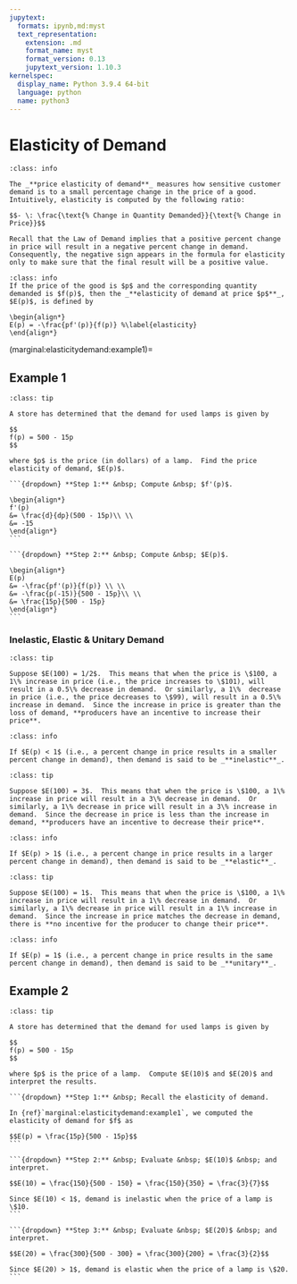```yaml
---
jupytext:
  formats: ipynb,md:myst
  text_representation:
    extension: .md
    format_name: myst
    format_version: 0.13
    jupytext_version: 1.10.3
kernelspec:
  display_name: Python 3.9.4 64-bit
  language: python
  name: python3
---
```

# Elasticity of Demand


```{admonition} Definition
:class: info

The _**price elasticity of demand**_ measures how sensitive customer demand is to a small percentage change in the price of a good.  Intuitively, elasticity is computed by the following ratio:

$$- \: \frac{\text{% Change in Quantity Demanded}}{\text{% Change in Price}}$$

Recall that the Law of Demand implies that a positive percent change in price will result in a negative percent change in demand.  Consequently, the negative sign appears in the formula for elasticity only to make sure that the final result will be a positive value.
```

```{admonition} Mathematical Formula for Computing Elasticity of Demand
:class: info
If the price of the good is $p$ and the corresponding quantity demanded is $f(p)$, then the _**elasticity of demand at price $p$**_, $E(p)$, is defined by

\begin{align*}
E(p) = -\frac{pf'(p)}{f(p)} %\label{elasticity}
\end{align*}
```


(marginal:elasticitydemand:example1)=
## Example 1
````{admonition} Elasticity of demand
:class: tip

A store has determined that the demand for used lamps is given by

$$
f(p) = 500 - 15p
$$

where $p$ is the price (in dollars) of a lamp.  Find the price elasticity of demand, $E(p)$.

```{dropdown} **Step 1:** &nbsp; Compute &nbsp; $f'(p)$.

\begin{align*}
f'(p) 
&= \frac{d}{dp}(500 - 15p)\\ \\
&= -15
\end{align*}
```

```{dropdown} **Step 2:** &nbsp; Compute &nbsp; $E(p)$.

\begin{align*}
E(p) 
&= -\frac{pf'(p)}{f(p)} \\ \\
&= -\frac{p(-15)}{500 - 15p}\\ \\
&= \frac{15p}{500 - 15p}    
\end{align*}
```
````


### Inelastic, Elastic & Unitary Demand

```{admonition} What if elasticity is less than one?
:class: tip

Suppose $E(100) = 1/2$.  This means that when the price is \$100, a 1\% increase in price (i.e., the price increases to \$101), will result in a 0.5\% decrease in demand.  Or similarly, a 1\%  decrease in price (i.e., the price decreases to \$99), will result in a 0.5\% increase in demand.  Since the increase in price is greater than the loss of demand, **producers have an incentive to increase their price**.
```

```{admonition} Definition
:class: info

If $E(p) < 1$ (i.e., a percent change in price results in a smaller percent change in demand), then demand is said to be _**inelastic**_. 
```

```{admonition} What if elasticity is greater than one?
:class: tip

Suppose $E(100) = 3$.  This means that when the price is \$100, a 1\% increase in price will result in a 3\% decrease in demand.  Or similarly, a 1\% decrease in price will result in a 3\% increase in demand.  Since the decrease in price is less than the increase in demand, **producers have an incentive to decrease their price**.
```


```{admonition} Definition
:class: info

If $E(p) > 1$ (i.e., a percent change in price results in a larger percent change in demand), then demand is said to be _**elastic**_. 
```

```{admonition} What if elasticity is equal to one?
:class: tip

Suppose $E(100) = 1$.  This means that when the price is \$100, a 1\% increase in price will result in a 1\% decrease in demand.  Or similarly, a 1\% decrease in price will result in a 1\% increase in demand.  Since the increase in price matches the decrease in demand, there is **no incentive for the producer to change their price**.
```

```{admonition} Definition
:class: info

If $E(p) = 1$ (i.e., a percent change in price results in the same percent change in demand), then demand is said to be _**unitary**_. 
```



## Example 2
````{admonition} Elasticity of demand
:class: tip

A store has determined that the demand for used lamps is given by

$$
f(p) = 500 - 15p
$$

where $p$ is the price of a lamp.  Compute $E(10)$ and $E(20)$ and interpret the results.

```{dropdown} **Step 1:** &nbsp; Recall the elasticity of demand.

In {ref}`marginal:elasticitydemand:example1`, we computed the elasticity of demand for $f$ as

$$E(p) = \frac{15p}{500 - 15p}$$
```

```{dropdown} **Step 2:** &nbsp; Evaluate &nbsp; $E(10)$ &nbsp; and interpret.

$$E(10) = \frac{150}{500 - 150} = \frac{150}{350} = \frac{3}{7}$$

Since $E(10) < 1$, demand is inelastic when the price of a lamp is \$10.
```

```{dropdown} **Step 3:** &nbsp; Evaluate &nbsp; $E(20)$ &nbsp; and interpret.

$$E(20) = \frac{300}{500 - 300} = \frac{300}{200} = \frac{3}{2}$$

Since $E(20) > 1$, demand is elastic when the price of a lamp is \$20.
```
````